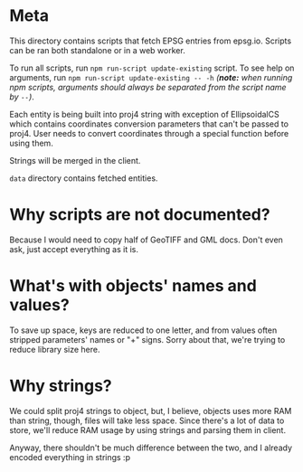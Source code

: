# Meta

This directory contains scripts that fetch EPSG entries from epsg.io. Scripts can be ran both standalone or in a web worker.

To run all scripts, run `npm run-script update-existing` script. To see help on arguments, run `npm run-script update-existing -- -h` *(**note:** when running npm scripts, arguments should always be separated from the script name by `--`)*.

Each entity is being built into proj4 string with exception of EllipsoidalCS which contains coordinates conversion parameters that can't be passed to proj4. User needs to convert coordinates through a special function before using them.

Strings will be merged in the client.

`data` directory contains fetched entities.

# Why scripts are not documented?

Because I would need to copy half of GeoTIFF and GML docs. Don't even ask, just accept everything as it is.

# What's with objects' names and values?

To save up space, keys are reduced to one letter, and from values often stripped parameters' names or "+" signs. Sorry about that, we're trying to reduce library size here.

# Why strings?

We could split proj4 strings to object, but, I believe, objects uses more RAM than string, though, files will take less space. Since there's a lot of data to store, we'll reduce RAM usage by using strings and parsing them in client.

Anyway, there shouldn't be much difference between the two, and I already encoded everything in strings :p
